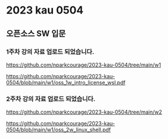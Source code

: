# 2023 kau 0504
## 오픈소스 SW 입문


### 1주차 강의 자료 업로드 되었습니다.
https://github.com/nparkcourage/2023-kau-0504/tree/main/w1  
  
https://github.com/nparkcourage/2023-kau-0504/blob/main/w1/oss_1w_intro_license_wsl.pdf

### 2주차 강의 자료 업로드 되었습니다.
https://github.com/nparkcourage/2023-kau-0504/tree/main/w2  
  
https://github.com/nparkcourage/2023-kau-0504/blob/main/w1/oss_2w_linux_shell.pdf